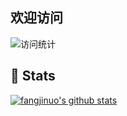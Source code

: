 ## 欢迎访问
![访问统计](https://visitor-badge.glitch.me/badge?page_id=fangjinuo)

<!--
**fangjinuo/fangjinuo** is a ✨ _special_ ✨ repository because its `README.md` (this file) appears on your GitHub profile.

Here are some ideas to get you started:

- 🔭 I’m currently working on ...
- 🌱 I’m currently learning ...
- 👯 I’m looking to collaborate on ...
- 🤔 I’m looking for help with ...
- 💬 Ask me about ...
- 📫 How to reach me: ...
- 😄 Pronouns: ...
- ⚡ Fun fact: ...
-->


## 💚 Stats

[![fangjinuo's github stats](https://github-readme-stats.vercel.app/api?username=fangjinuo&count_private=true&show_icons=true&theme=onedark)](https://github.com/fangjinuo)


